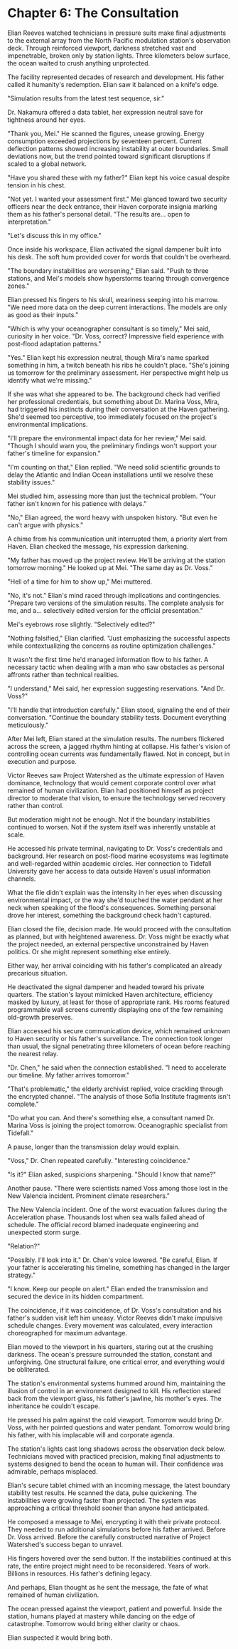 # Chapter 6: The Consultation

Elian Reeves watched technicians in pressure suits make final adjustments to the external array from the North Pacific modulation station's observation deck. Through reinforced viewport, darkness stretched vast and impenetrable, broken only by station lights. Three kilometers below surface, the ocean waited to crush anything unprotected.

The facility represented decades of research and development. His father called it humanity's redemption. Elian saw it balanced on a knife's edge.

"Simulation results from the latest test sequence, sir."

Dr. Nakamura offered a data tablet, her expression neutral save for tightness around her eyes.

"Thank you, Mei." He scanned the figures, unease growing. Energy consumption exceeded projections by seventeen percent. Current deflection patterns showed increasing instability at outer boundaries. Small deviations now, but the trend pointed toward significant disruptions if scaled to a global network.

"Have you shared these with my father?" Elian kept his voice casual despite tension in his chest.

"Not yet. I wanted your assessment first." Mei glanced toward two security officers near the deck entrance, their Haven corporate insignia marking them as his father's personal detail. "The results are... open to interpretation."

"Let's discuss this in my office."

Once inside his workspace, Elian activated the signal dampener built into his desk. The soft hum provided cover for words that couldn't be overheard.

"The boundary instabilities are worsening," Elian said. "Push to three stations, and Mei's models show hyperstorms tearing through convergence zones."

Elian pressed his fingers to his skull, weariness seeping into his marrow. "We need more data on the deep current interactions. The models are only as good as their inputs."

"Which is why your oceanographer consultant is so timely," Mei said, curiosity in her voice. "Dr. Voss, correct? Impressive field experience with post-flood adaptation patterns."

"Yes." Elian kept his expression neutral, though Mira's name sparked something in him, a twitch beneath his ribs he couldn't place. "She's joining us tomorrow for the preliminary assessment. Her perspective might help us identify what we're missing."

If she was what she appeared to be. The background check had verified her professional credentials, but something about Dr. Marina Voss, Mira, had triggered his instincts during their conversation at the Haven gathering. She'd seemed too perceptive, too immediately focused on the project's environmental implications.

"I'll prepare the environmental impact data for her review," Mei said. "Though I should warn you, the preliminary findings won't support your father's timeline for expansion."

"I'm counting on that," Elian replied. "We need solid scientific grounds to delay the Atlantic and Indian Ocean installations until we resolve these stability issues."

Mei studied him, assessing more than just the technical problem. "Your father isn't known for his patience with delays."

"No," Elian agreed, the word heavy with unspoken history. "But even he can't argue with physics."

A chime from his communication unit interrupted them, a priority alert from Haven. Elian checked the message, his expression darkening.

"My father has moved up the project review. He'll be arriving at the station tomorrow morning." He looked up at Mei. "The same day as Dr. Voss."

"Hell of a time for him to show up," Mei muttered.

"No, it's not." Elian's mind raced through implications and contingencies. "Prepare two versions of the simulation results. The complete analysis for me, and a... selectively edited version for the official presentation."

Mei's eyebrows rose slightly. "Selectively edited?"

"Nothing falsified," Elian clarified. "Just emphasizing the successful aspects while contextualizing the concerns as routine optimization challenges."

It wasn't the first time he'd managed information flow to his father. A necessary tactic when dealing with a man who saw obstacles as personal affronts rather than technical realities.

"I understand," Mei said, her expression suggesting reservations. "And Dr. Voss?"

"I'll handle that introduction carefully." Elian stood, signaling the end of their conversation. "Continue the boundary stability tests. Document everything meticulously."

After Mei left, Elian stared at the simulation results. The numbers flickered across the screen, a jagged rhythm hinting at collapse. His father's vision of controlling ocean currents was fundamentally flawed. Not in concept, but in execution and purpose.

Victor Reeves saw Project Watershed as the ultimate expression of Haven dominance, technology that would cement corporate control over what remained of human civilization. Elian had positioned himself as project director to moderate that vision, to ensure the technology served recovery rather than control.

But moderation might not be enough. Not if the boundary instabilities continued to worsen. Not if the system itself was inherently unstable at scale.

He accessed his private terminal, navigating to Dr. Voss's credentials and background. Her research on post-flood marine ecosystems was legitimate and well-regarded within academic circles. Her connection to Tidefall University gave her access to data outside Haven's usual information channels.

What the file didn't explain was the intensity in her eyes when discussing environmental impact, or the way she'd touched the water pendant at her neck when speaking of the flood's consequences. Something personal drove her interest, something the background check hadn't captured.

Elian closed the file, decision made. He would proceed with the consultation as planned, but with heightened awareness. Dr. Voss might be exactly what the project needed, an external perspective unconstrained by Haven politics. Or she might represent something else entirely.

Either way, her arrival coinciding with his father's complicated an already precarious situation.

He deactivated the signal dampener and headed toward his private quarters. The station's layout mimicked Haven architecture, efficiency masked by luxury, at least for those of appropriate rank. His rooms featured programmable wall screens currently displaying one of the few remaining old-growth preserves.

Elian accessed his secure communication device, which remained unknown to Haven security or his father's surveillance. The connection took longer than usual, the signal penetrating three kilometers of ocean before reaching the nearest relay.

"Dr. Chen," he said when the connection established. "I need to accelerate our timeline. My father arrives tomorrow."

"That's problematic," the elderly archivist replied, voice crackling through the encrypted channel. "The analysis of those Sofia Institute fragments isn't complete."

"Do what you can. And there's something else, a consultant named Dr. Marina Voss is joining the project tomorrow. Oceanographic specialist from Tidefall."

A pause, longer than the transmission delay would explain.

"Voss," Dr. Chen repeated carefully. "Interesting coincidence."

"Is it?" Elian asked, suspicions sharpening. "Should I know that name?"

Another pause. "There were scientists named Voss among those lost in the New Valencia incident. Prominent climate researchers."

The New Valencia incident. One of the worst evacuation failures during the Acceleration phase. Thousands lost when sea walls failed ahead of schedule. The official record blamed inadequate engineering and unexpected storm surge.

"Relation?"

"Possibly. I'll look into it." Dr. Chen's voice lowered. "Be careful, Elian. If your father is accelerating his timeline, something has changed in the larger strategy."

"I know. Keep our people on alert." Elian ended the transmission and secured the device in its hidden compartment.

The coincidence, if it was coincidence, of Dr. Voss's consultation and his father's sudden visit left him uneasy. Victor Reeves didn't make impulsive schedule changes. Every movement was calculated, every interaction choreographed for maximum advantage.

Elian moved to the viewport in his quarters, staring out at the crushing darkness. The ocean's pressure surrounded the station, constant and unforgiving. One structural failure, one critical error, and everything would be obliterated.

The station's environmental systems hummed around him, maintaining the illusion of control in an environment designed to kill. His reflection stared back from the viewport glass, his father's jawline, his mother's eyes. The inheritance he couldn't escape.

He pressed his palm against the cold viewport. Tomorrow would bring Dr. Voss, with her pointed questions and water pendant. Tomorrow would bring his father, with his implacable will and corporate agenda.

The station's lights cast long shadows across the observation deck below. Technicians moved with practiced precision, making final adjustments to systems designed to bend the ocean to human will. Their confidence was admirable, perhaps misplaced.

Elian's secure tablet chimed with an incoming message, the latest boundary stability test results. He scanned the data, pulse quickening. The instabilities were growing faster than projected. The system was approaching a critical threshold sooner than anyone had anticipated.

He composed a message to Mei, encrypting it with their private protocol. They needed to run additional simulations before his father arrived. Before Dr. Voss arrived. Before the carefully constructed narrative of Project Watershed's success began to unravel.

His fingers hovered over the send button. If the instabilities continued at this rate, the entire project might need to be reconsidered. Years of work. Billions in resources. His father's defining legacy.

And perhaps, Elian thought as he sent the message, the fate of what remained of human civilization.

The ocean pressed against the viewport, patient and powerful. Inside the station, humans played at mastery while dancing on the edge of catastrophe. Tomorrow would bring either clarity or chaos.

Elian suspected it would bring both.
